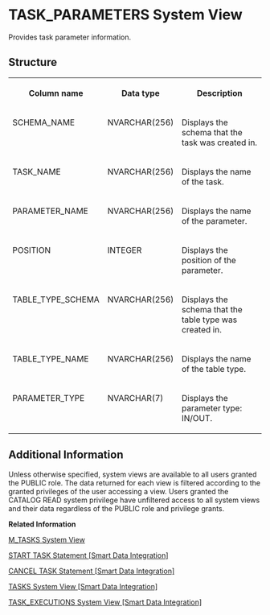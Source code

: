<!-- loio0853c4b8745e46e29e078f96de713844 -->

# TASK\_PARAMETERS System View

Provides task parameter information.



<a name="loio0853c4b8745e46e29e078f96de713844__section_jvp_jmk_vhb"/>

## Structure


<table>
<tr>
<th valign="top">

Column name

</th>
<th valign="top">

Data type

</th>
<th valign="top">

Description

</th>
</tr>
<tr>
<td valign="top">

SCHEMA\_NAME

</td>
<td valign="top">

NVARCHAR\(256\)

</td>
<td valign="top">

Displays the schema that the task was created in.

</td>
</tr>
<tr>
<td valign="top">

TASK\_NAME

</td>
<td valign="top">

NVARCHAR\(256\)

</td>
<td valign="top">

Displays the name of the task.

</td>
</tr>
<tr>
<td valign="top">

PARAMETER\_NAME

</td>
<td valign="top">

NVARCHAR\(256\)

</td>
<td valign="top">

Displays the name of the parameter.

</td>
</tr>
<tr>
<td valign="top">

POSITION

</td>
<td valign="top">

INTEGER

</td>
<td valign="top">

Displays the position of the parameter.

</td>
</tr>
<tr>
<td valign="top">

TABLE\_TYPE\_SCHEMA

</td>
<td valign="top">

NVARCHAR\(256\)

</td>
<td valign="top">

Displays the schema that the table type was created in.

</td>
</tr>
<tr>
<td valign="top">

TABLE\_TYPE\_NAME

</td>
<td valign="top">

NVARCHAR\(256\)

</td>
<td valign="top">

Displays the name of the table type.

</td>
</tr>
<tr>
<td valign="top">

PARAMETER\_TYPE

</td>
<td valign="top">

NVARCHAR\(7\)

</td>
<td valign="top">

Displays the parameter type: IN/OUT.

</td>
</tr>
</table>



<a name="loio0853c4b8745e46e29e078f96de713844__section_hzx_ryz_2zb"/>

## Additional Information

Unless otherwise specified, system views are available to all users granted the PUBLIC role. The data returned for each view is filtered according to the granted privileges of the user accessing a view. Users granted the CATALOG READ system privilege have unfiltered access to all system views and their data regardless of the PUBLIC role and privilege grants.

**Related Information**  


[M\_TASKS System View](../022-Monitoring-Views/m-tasks-system-view-5c8f947.md "Provides task monitoring information.")

[START TASK Statement \[Smart Data Integration\]](https://help.sap.com/viewer/7952ef28a6914997abc01745fef1b607/latest/en-US/f78c65499ce442219b4a302f32b5138d.html)

[CANCEL TASK Statement \[Smart Data Integration\]](https://help.sap.com/viewer/7952ef28a6914997abc01745fef1b607/latest/en-US/ea04faaf80ab41c789e72d61ab8f2056.html)

[TASKS System View \[Smart Data Integration\]](https://help.sap.com/viewer/7952ef28a6914997abc01745fef1b607/latest/en-US/60bcc7bbd2ad4fc1bb803d6926b65078.html)

[TASK\_EXECUTIONS System View \[Smart Data Integration\]](https://help.sap.com/viewer/7952ef28a6914997abc01745fef1b607/latest/en-US/2f66757d38a047b793f7041f2b1f6750.html)

